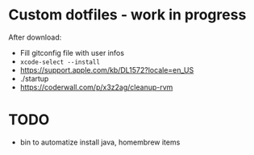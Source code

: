 # Custom dotfiles - work in progress


After download:

- Fill gitconfig file with user infos
- `xcode-select --install`
- https://support.apple.com/kb/DL1572?locale=en_US
- ./startup
- https://coderwall.com/p/x3z2ag/cleanup-rvm

# TODO
 - bin to automatize install java, homembrew items
